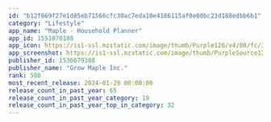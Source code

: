 ```yaml
---
id: "b12f669f27e1d85eb71566cfc30ac7eda10e4186115af0e00bc23d188edbb6b1"
category: "Lifestyle"
app_name: "Maple - Household Planner"
app_id: 1551070188
app_icon: https://is1-ssl.mzstatic.com/image/thumb/Purple126/v4/08/fc/37/08fc37cd-2587-c11d-d9e3-505592f4e961/AppIcon-0-0-1x_U007ephone-0-85-220.png/1024x1024bb.png
app_screenshot: https://is1-ssl.mzstatic.com/image/thumb/PurpleSource126/v4/7c/4c/2f/7c4c2f9f-d54f-4d5e-d263-136b5ab02241/6b126d71-1843-4909-9d0b-d62ca6cd033d_2688_-_Slide_1.jpg/1242x2688bb.png
publisher_id: 1536679388
publisher_name: "Grow Maple Inc."
rank: 508
most_recent_release: 2024-01-29 00:00:00
release_count_in_past_year: 65
release_count_in_past_year_category: 19
release_count_in_past_year_top_in_category: 32
---
```

